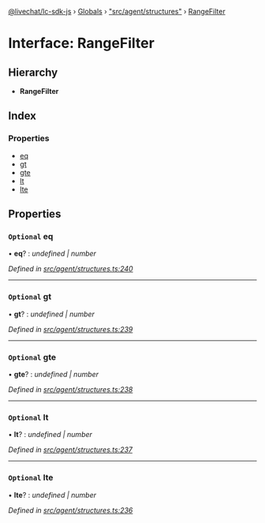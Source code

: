 [@livechat/lc-sdk-js](../README.md) › [Globals](../globals.md) › ["src/agent/structures"](../modules/_src_agent_structures_.md) › [RangeFilter](_src_agent_structures_.rangefilter.md)

# Interface: RangeFilter

## Hierarchy

* **RangeFilter**

## Index

### Properties

* [eq](_src_agent_structures_.rangefilter.md#optional-eq)
* [gt](_src_agent_structures_.rangefilter.md#optional-gt)
* [gte](_src_agent_structures_.rangefilter.md#optional-gte)
* [lt](_src_agent_structures_.rangefilter.md#optional-lt)
* [lte](_src_agent_structures_.rangefilter.md#optional-lte)

## Properties

### `Optional` eq

• **eq**? : *undefined | number*

*Defined in [src/agent/structures.ts:240](https://github.com/livechat/lc-sdk-js/blob/adb7bb1/src/agent/structures.ts#L240)*

___

### `Optional` gt

• **gt**? : *undefined | number*

*Defined in [src/agent/structures.ts:239](https://github.com/livechat/lc-sdk-js/blob/adb7bb1/src/agent/structures.ts#L239)*

___

### `Optional` gte

• **gte**? : *undefined | number*

*Defined in [src/agent/structures.ts:238](https://github.com/livechat/lc-sdk-js/blob/adb7bb1/src/agent/structures.ts#L238)*

___

### `Optional` lt

• **lt**? : *undefined | number*

*Defined in [src/agent/structures.ts:237](https://github.com/livechat/lc-sdk-js/blob/adb7bb1/src/agent/structures.ts#L237)*

___

### `Optional` lte

• **lte**? : *undefined | number*

*Defined in [src/agent/structures.ts:236](https://github.com/livechat/lc-sdk-js/blob/adb7bb1/src/agent/structures.ts#L236)*
